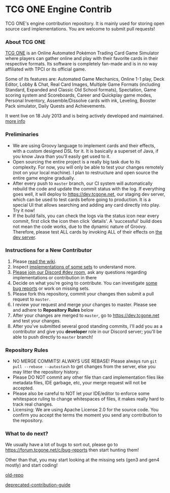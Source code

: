 # TCG ONE Engine Contrib

TCG ONE's engine contribution repository. 
It is mainly used for storing open source card implementations. 
You are welcome to submit pull requests!

### About TCG ONE

[TCG ONE](https://tcgone.net) is an Online Automated Pokémon Trading Card Game Simulator where players can gather online and play with their favorite cards in their respective formats. Its software is completely fan-made and is in no way affiliated with TPCI or its official game.

Some of its features are: Automated Game Mechanics, Online 1-1 play, Deck Editor, Lobby & Chat, Real Card Images, Multiple Game Formats (including Standard, Expanded and Classic Old School formats), Spectation, Game scoring system and Scoreboards, Career and Quickplay game modes, Personal Inventory, Assemble/Dissolve cards with ink, Leveling, Booster Pack simulator, Daily Quests and Achievements.

It went live on 18 July 2013 and is being actively developed and maintained. [more info](https://tcgone.net/about)

### Preliminaries

- We are using Groovy language to implement cards and their effects, with a custom designed DSL for it. It is basically a superset of Java, if you know Java than you'll easily get used to it.
- Open sourcing the entire project is a really big task due to its complexity. For now, you will only be able to test your changes remotely (not on your local machine). I plan to restructure and open source the entire game engine gradually.
- After every push to `master` branch, our CI system will automatically rebuild the code and update the commit status with the log. If everything goes well, it will deploy to <https://dev.tcgone.net>, our staging dev server, which can be used to test cards before going to production. It is a special UI that allows searching and adding any card directly into play. Try it now!
- If the build fails, you can check the logs via the status icon near every commit, first click the icon then click 'details'. A 'successful' build does not mean the code works, due to the dynamic nature of Groovy. Therefore, please test ALL cards by invoking ALL of their effects on [the dev server](https://dev.tcgone.net).

### Instructions for a New Contributor

1. Please [read the wiki](https://github.com/axpendix/tcgone-engine-contrib/wiki).
1. Inspect [implementations of some sets](https://github.com/axpendix/tcgone-engine-contrib/tree/master/src/tcgwars/logic/impl) to understand more.
1. [Please join our Discord #dev room](https://discord.gg/JZP2qzU), ask any questions regarding implementations or contribution in there
1. Decide on what you're going to contribute. You can investigate [some bug reports](https://forum.tcgone.net/c/bug-reports) or work on missing sets.
1. Please fork this repository, commit your changes then submit a pull request to `master`.
2. I review your request and merge your changes to master. Please see and adhere to **Repository Rules** below 
3. After your changes are merged to `master`, go to <https://dev.tcgone.net> and test your changes.
4. After you've submitted several good standing commits, I'll add you as a contributor and give you **developer** role in our Discord server; you'll be able to push directly to `master` branch!

### Repository Rules

- NO MERGE COMMITS! ALWAYS USE REBASE! Please always run `git pull --rebase --autostash` to get changes from the server, else you may litter the repository history.
- Please DO NOT commit any other file than card implementation files like metadata files, IDE garbage, etc, your merge request will not be accepted.
- Please also be careful to NOT let your IDE/editor to enforce some whitespace ruling to change whitespaces of files, it makes really hard to track real changes.
- Licensing: We are using Apache License 2.0 for the source code. You confirm you accept the terms the moment you send any contribution to the repository. 

### What to do next?

We usually have a lot of bugs to sort out, please go to <https://forum.tcgone.net/c/bug-reports> then start hunting them!

Other than that, you may start looking at the missing sets (gen3 and gen4 mostly) and start coding!

[old-repo](https://gitlab.com/tcgone/engine-card-impl)

[deprecated-contribution-guide](https://forum.tcgone.net/t/card-implementation-guide/26)
